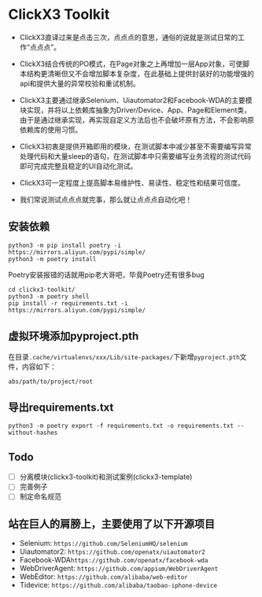 # ClickX3 Toolkit

- ClickX3直译过来是点击三次，点点点的意思，通俗的说就是测试日常的工作“点点点”。

- ClickX3结合传统的PO模式，在Page对象之上再增加一层App对象，可使脚本结构更清晰但又不会增加脚本复杂度，在此基础上提供封装好的功能增强的api和提供大量的异常校验和重试机制。

- ClickX3主要通过继承Selenium、Uiautomator2和Facebook-WDA的主要模块实现，并将以上依赖库抽象为Driver/Device、App、Page和Element类，由于是通过继承实现，再实现自定义方法后也不会破坏原有方法，不会影响原依赖库的使用习惯。

- ClickX3初衷是提供开箱即用的模块，在测试脚本中减少甚至不需要编写异常处理代码和大量sleep的语句，在测试脚本中只需要编写业务流程的测试代码即可完成完整且稳定的UI自动化测试。

- ClickX3可一定程度上提高脚本易维护性、易读性、稳定性和结果可信度。

- 我们常说测试点点点就完事，那么就让点点点自动化吧！

## 安装依赖

```shell
python3 -m pip install poetry -i https://mirrors.aliyun.com/pypi/simple/
python3 -m poetry install
```

Poetry安装报错的话就用pip老大哥吧，毕竟Poetry还有很多bug

```shell
cd clickx3-toolkit/
python3 -m poetry shell
pip install -r requirements.txt -i https://mirrors.aliyun.com/pypi/simple/
```

## 虚拟环境添加pyproject.pth

在目录`.cache/virtualenvs/xxx/Lib/site-packages/`下新增`pyproject.pth`文件，内容如下：

```text
abs/path/to/project/root
```

## 导出requirements.txt

```shell
python3 -m poetry export -f requirements.txt -o requirements.txt --without-hashes
```

## Todo

- [ ] 分离模块(clickx3-toolkit)和测试案例(clickx3-template)
- [ ] 完善例子
- [ ] 制定命名规范

## 站在巨人的肩膀上，主要使用了以下开源项目

- Selenium: `https://github.com/SeleniumHQ/selenium`
- Uiautomator2: `https://github.com/openatx/uiautomator2`
- Facebook-WDA`https://github.com/openatx/facebook-wda`
- WebDriverAgent: `https://github.com/appium/WebDriverAgent`
- WebEditor: `https://github.com/alibaba/web-editor`
- Tidevice: `https://github.com/alibaba/taobao-iphone-device`

